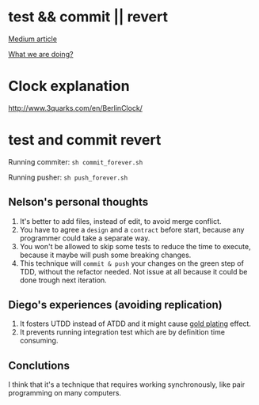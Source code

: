 # test && commit || revert

[Medium article](https://medium.com/@kentbeck_7670/test-commit-revert-870bbd756864)

[What we are doing?](https://medium.com/@kentbeck_7670/limbo-on-the-cheap-e4cfae840330)

# Clock explanation

http://www.3quarks.com/en/BerlinClock/

# test and commit revert

Running commiter: ```sh commit_forever.sh```

Running pusher: ```sh push_forever.sh```

## Nelson's personal thoughts

1. It's better to add files, instead of edit, to avoid merge conflict.
2. You have to agree a `design` and a `contract` before start, because any programmer could take a separate way.
3. You won't be allowed to skip some tests to reduce the time to execute, because it maybe will push some breaking changes.
4. This technique will `commit & push` your changes on the green step of TDD, without the refactor needed. Not issue at all because it could be done trough next iteration.

## Diego's experiences (avoiding replication)

1. It fosters UTDD instead of ATDD and it might cause [gold plating](https://en.wikipedia.org/wiki/Gold_plating_\(project_management\)) effect.
2. It prevents running integration test which are by definition time consuming. 



## Conclutions

I think that it's a technique that requires working synchronously, like pair programming on many computers.
